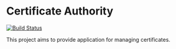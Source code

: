 # Certificate Authority

[![Build Status](https://travis-ci.org/bbijelic/certificate-authority.svg?branch=master)](https://travis-ci.org/bbijelic/certificate-authority)

This project aims to provide application for managing certificates.
